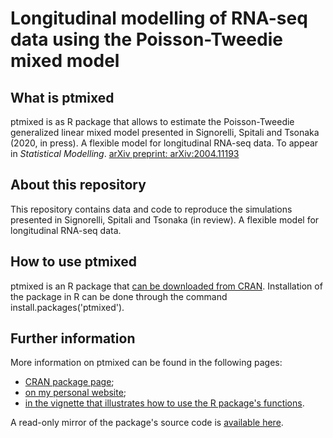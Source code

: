 # Longitudinal modelling of RNA-seq data using the Poisson-Tweedie mixed model

## What is ptmixed
ptmixed is as R package that allows to estimate the Poisson-Tweedie generalized linear mixed model presented in Signorelli, Spitali and Tsonaka (2020, in press). A flexible model for longitudinal RNA-seq data. To appear in *Statistical Modelling*. [arXiv preprint: arXiv:2004.11193](http://arxiv.org/abs/2004.11193)

## About this repository
This repository contains data and code to reproduce the simulations presented in Signorelli, Spitali and Tsonaka (in review). A flexible model for longitudinal RNA-seq data.

## How to use ptmixed
ptmixed is an R package that [can be downloaded from CRAN](https://cran.r-project.org/web/packages/ptmixed/index.html). Installation of the package in R can be done through the command install.packages('ptmixed').

## Further information
More information on ptmixed can be found in the following pages:
* [CRAN package page](https://cran.r-project.org/web/packages/ptmixed/index.html);
* [on my personal website](http://mirkosignorelli.wixsite.com/home/software);
* [in the vignette that illustrates how to use the R package's functions](https://cran.r-project.org/web/packages/ptmixed/vignettes/Overview_functionalities_ptmixed.html).

A read-only mirror of the package's source code is [available here](https://github.com/cran/ptmixed).
